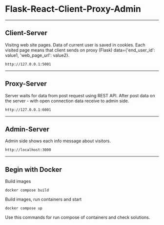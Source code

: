 # Flask-React-Client-Proxy-Admin
---
## Client-Server
Visitng web site pages. Data of current user is saved in cookies. 
Each visited page means that client sends on proxy (Flask) data={'end_user_id': value1, 'web_page_url': value2}.
```
http://127.0.0.1:5001
```
---
## Proxy-Server
Server waits for data from post request using REST API.
After post data on the server - with open connection data receive to admin side. 
```
http://127.0.0.1:6001
```
---
## Admin-Server
Admin side shows each info message about visitors.
```
http://localhost:3000
```
---
## Begin with Docker
Build images
```
docker compose build
```
Build images, run containers and start
```
docker compose up
```
Use this commands for run compose of containers and check solutions.

